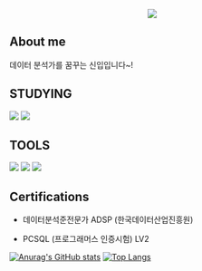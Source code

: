 <!-- header -->
<p align='center'>
  <img src="https://capsule-render.vercel.app/api?type=waving&color=ACBCFF&fontColor=0F1035&height=200&section=header&text=Welcome+to+HyunTaek's+Github!&fontSize=40"/>
</p>





## About me

데이터 분석가를 꿈꾸는 신입입니다~!

## STUDYING

<img src="https://img.shields.io/badge/MySQL-4479A1?style=for-the-badge&logo=MySQL&logoColor=white"> <img src="https://img.shields.io/badge/Python-3776AB?style=for-the-badge&logo=Python&logoColor=white">

## TOOLS

<img src="https://img.shields.io/badge/VSCode-4479A1?style=for-the-badge&logo=vscode&logoColor=white"> <img src="https://img.shields.io/badge/github-181717?style=for-the-badge&logo=github&logoColor=white"> <img src="https://img.shields.io/badge/obsidian-7952B3?style=for-the-badge&logo=obsidian&logoColor=white">

## Certifications

- 데이터분석준전문가 ADSP (한국데이터산업진흥원)
  
- PCSQL (프로그래머스 인증시험) LV2

[![Anurag's GitHub stats](https://github-readme-stats.vercel.app/api?username=mathplanet&show_icons=true&theme=radical)](https://github.com/anuraghazra/github-readme-stats) [![Top Langs](https://github-readme-stats.vercel.app/api/top-langs/?username=mathplanet)](https://github.com/anuraghazra/github-readme-stats)
<!--
**mathplanet/mathplanet** is a ✨ _special_ ✨ repository because its `README.md` (this file) appears on your GitHub profile.

Here are some ideas to get you started:

- 🔭 I’m currently working on ...
- 🌱 I’m currently learning ...
- 👯 I’m looking to collaborate on ...
- 🤔 I’m looking for help with ...
- 💬 Ask me about ...
- 📫 How to reach me: ...
- 😄 Pronouns: ...
- ⚡ Fun fact: ...
-->
